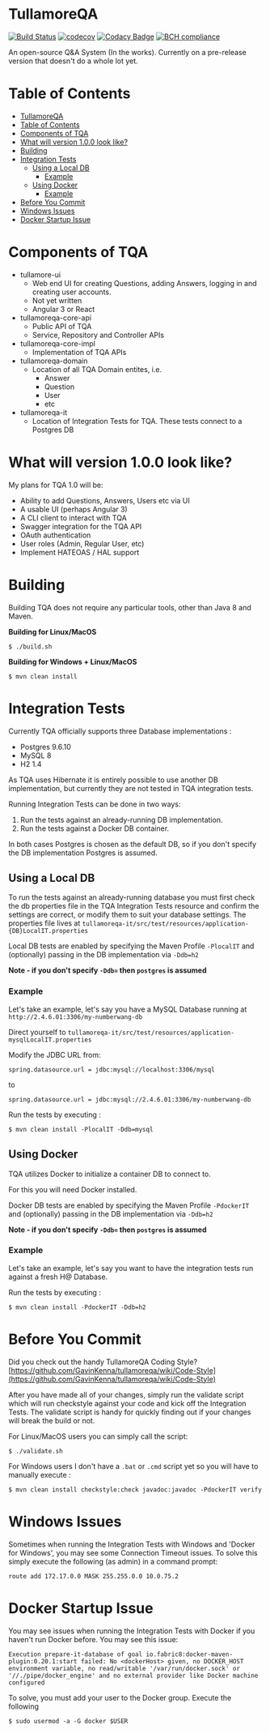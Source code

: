 # TullamoreQA

[![Build Status](https://travis-ci.org/GavinKenna/tullamoreqa.svg?branch=master)](https://travis-ci.org/GavinKenna/tullamoreqa)
[![codecov](https://codecov.io/gh/GavinKenna/tullamoreqa/branch/master/graph/badge.svg)](https://codecov.io/gh/GavinKenna/tullamoreqa)
[![Codacy Badge](https://api.codacy.com/project/badge/Grade/0baecd4b142b4fe4980bf422520ee918)](https://www.codacy.com/project/gavin.kenna/tullamoreqa/dashboard?utm_source=github.com&amp;utm_medium=referral&amp;utm_content=GavinKenna/tullamoreqa&amp;utm_campaign=Badge_Grade_Dashboard)
[![BCH compliance](https://bettercodehub.com/edge/badge/GavinKenna/tullamoreqa?branch=master)](https://bettercodehub.com/)

An open-source Q&A System (In the works). Currently on a pre-release version that doesn't do a whole lot yet.

Table of Contents
=================

   * [TullamoreQA](#tullamoreqa)
   * [Table of Contents](#table-of-contents)
   * [Components of TQA](#components-of-tqa)
   * [What will version 1.0.0 look like?](#what-will-version-100-look-like)
   * [Building](#building)
   * [Integration Tests](#integration-tests)
      * [Using a Local DB](#using-a-local-db)
         * [Example](#example)
      * [Using Docker](#using-docker)
         * [Example](#example-1)
   * [Before You Commit](#before-you-commit)
   * [Windows Issues](#windows-issues)
   * [Docker Startup Issue](#docker-startup-issue)

# Components of TQA

* tullamore-ui
    * Web end UI for creating Questions, adding Answers, logging in and creating user accounts.
    * Not yet written
    * Angular 3 or React
* tullamoreqa-core-api
    * Public API of TQA
    * Service, Repository and Controller APIs
* tullamoreqa-core-impl
    * Implementation of TQA APIs
* tullamoreqa-domain
    * Location of all TQA Domain entites, i.e.
        * Answer
        * Question
        * User
        * etc
* tullamoreqa-it
    * Location of Integration Tests for TQA. These tests connect to a Postgres DB 


# What will version 1.0.0 look like?

  My plans for TQA 1.0 will be:
 
 * Ability to add Questions, Answers, Users etc via UI
 * A usable UI (perhaps Angular 3)
 * A CLI client to interact with TQA
 * Swagger integration for the TQA API
 * OAuth authentication
 * User roles (Admin, Regular User, etc)
 * Implement HATEOAS / HAL support

# Building

  Building TQA does not require any particular tools, other than Java 8 and Maven.
  
  **Building for Linux/MacOS**

  `$ ./build.sh`
  
  **Building for Windows + Linux/MacOS**

  `$ mvn clean install`

# Integration Tests

Currently TQA officially supports three Database implementations :
* Postgres 9.6.10
* MySQL 8
* H2 1.4

As TQA uses Hibernate it is entirely possible to use another DB implementation, but currently they are not tested in TQA integration tests.

Running Integration Tests can be done in two ways:
1. Run the tests against an already-running DB implementation. 
2. Run the tests against a Docker DB container.

In both cases Postgres is chosen as the default DB, so if you don't specify the DB implementation Postgres is assumed.

## Using a Local DB
To run the tests against an already-running database you must first check the db properties file in the TQA Integration Tests resource and confirm the settings are correct, or modify them to suit your database settings.
The properties file lives at `tullamoreqa-it/src/test/resources/application-{DB}LocalIT.properties`

Local DB tests are enabled by specifying the Maven Profile `-PlocalIT` and (optionally) passing in the DB implementation via `-Ddb=h2`

**Note - if you don't specify `-Ddb=` then `postgres` is assumed**

### Example
Let's take an example, let's say you have a MySQL Database running at `http://2.4.6.01:3306/my-numberwang-db`

Direct yourself to `tullamoreqa-it/src/test/resources/application-mysqlLocalIT.properties`

Modify the JDBC URL from:

`spring.datasource.url = jdbc:mysql://localhost:3306/mysql`

to

`spring.datasource.url = jdbc:mysql://2.4.6.01:3306/my-numberwang-db`

Run the tests by executing :

`$ mvn clean install -PlocalIT -Ddb=mysql`

## Using Docker
TQA utilizes Docker to initialize a container DB to connect to. 

For this you will need Docker installed.

Docker DB tests are enabled by specifying the Maven Profile `-PdockerIT` and (optionally) passing in the DB implementation via `-Ddb=h2`

**Note - if you don't specify `-Ddb=` then `postgres` is assumed**

### Example
Let's take an example, let's say you want to have the integration tests run against a fresh H@ Database.

Run the tests by executing :

`$ mvn clean install -PdockerIT -Ddb=h2`

# Before You Commit

Did you check out the handy  TullamoreQA Coding Style? [https://github.com/GavinKenna/tullamoreqa/wiki/Code-Style](https://github.com/GavinKenna/tullamoreqa/wiki/Code-Style)

After you have made all of your changes, simply run the validate script which will run checkstyle against your code and kick off the Integration Tests. The validate script is handy for quickly finding out if your changes will break the build or not.

For Linux/MacOS users you can simply call the script:

`$ ./validate.sh`

For Windows users I don't have a `.bat` or `.cmd` script yet so you will have to manually execute :

`$ mvn clean install checkstyle:check javadoc:javadoc -PdockerIT verify`
  
# Windows Issues
  
  Sometimes when running the Integration Tests with Windows and 'Docker for Windows', you may see some Connection Timeout issues. To solve this simply execute the following (as admin) in a command prompt:
  
  ``route add 172.17.0.0 MASK 255.255.0.0 10.0.75.2``
  
# Docker Startup Issue

You may see issues when running the Integration Tests with Docker if you haven't run Docker before. You may see this issue:

``Execution prepare-it-database of goal io.fabric8:docker-maven-plugin:0.20.1:start failed: No <dockerHost> given, no DOCKER_HOST environment variable, no read/writable '/var/run/docker.sock' or '//./pipe/docker_engine' and no external provider like Docker machine configured``

To solve, you must add your user to the Docker group. Execute the following

``$ sudo usermod -a -G docker $USER``
